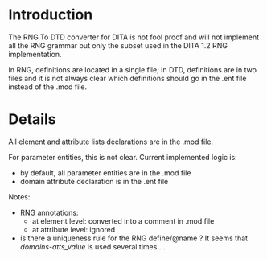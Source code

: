 # Introduction #

The RNG To DTD converter for DITA is not fool proof and will not implement all the RNG grammar but only the subset used in the DITA 1.2 RNG implementation.

In RNG, definitions are located in a single file; in DTD, definitions are in two files and it is not always clear which definitions should go in the .ent file instead of the .mod file.


# Details #

All element and attribute lists declarations are in the .mod file.

For parameter entities, this is not clear.
Current implemented logic is:
  * by default, all parameter entities are in the .mod file
  * domain attribute declaration is in the .ent file

Notes:
  * RNG annotations:
    * at element level: converted into a comment in .mod file
    * at attribute level: ignored
  * is there a uniqueness rule for the RNG define/@name ? It seems that _domains-atts\_value_ is used several times ...